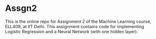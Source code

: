 # Assgn2
This is the online repo for Assignment 2 of the Machine Learning course, ELL409, at IIT Delhi. This assignment contains code for implementing Logistic Regression and a Neural Network (with one hidden layer).
